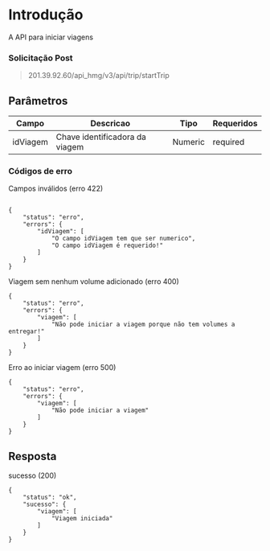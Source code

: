 
# Introdução
A API para iniciar viagens


### Solicitação Post
> 201.39.92.60/api_hmg/v3/api/trip/startTrip

## Parâmetros
|Campo                    |Descricao| Tipo|  Requeridos            
|----------------|----------------|----------------|----------------|
|idViagem|Chave identificadora da viagem|Numeric|required


### Códigos de erro 

Campos inválidos (erro 422)
```JS

{
	"status": "erro",
	"errors": {
		"idViagem": [
			"O campo idViagem tem que ser numerico",
			"O campo idViagem é requerido!"
		]
	}
}
```
Viagem sem nenhum volume adicionado (erro 400)
```JS
{
    "status": "erro",
    "errors": {
        "viagem": [
            "Não pode iniciar a viagem porque não tem volumes a entregar!"
        ]
    }
}
```

Erro ao iniciar viagem (erro 500)
```JS
{
    "status": "erro",
    "errors": {
        "viagem": [
            "Não pode iniciar a viagem"
        ]
    }
}
```

## Resposta
sucesso (200)
```JS
{
    "status": "ok",
    "sucesso": {
        "viagem": [
            "Viagem iniciada"
        ]
    }
}
```